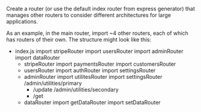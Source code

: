 Create a router (or use the default index router from express generator) that manages other routers to consider different architectures for large applications.

As an example, in the main router, import ~4 other routers, each of which has routers of their own. The structure might look like this:

- index.js
    import stripeRouter
    import usersRouter
    import adminRouter
    import dataRouter
    - stripeRouter
        import paymentsRouter
        import customersRouter
    - usersRouter
        import authRouter
        import settingsRouter
    - adminRouter
        import utilitesRouter
        import settingsRouter
        /admin/utilities/primary
        - /update
        /admin/utilities/secondary
        - /get
    - dataRouter
        import getDataRouter
        import setDataRouter
